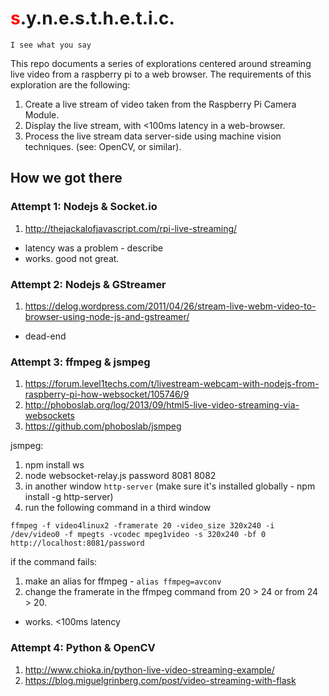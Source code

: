 <h1><span style="color: red">s</span>.y.n.e.s.t.h.e.t.i.c.</h1>

`I see what you say`

This repo documents a series of explorations centered around streaming live video from a raspberry pi to a web browser. The requirements of this exploration are the following:

1. Create a live stream of video taken from the Raspberry Pi Camera Module.
2. Display the live stream, with <100ms latency in a web-browser.
3. Process the live stream data server-side using machine vision techniques. (see: OpenCV, or similar).

## How we got there

### Attempt 1: Nodejs & Socket.io

1. http://thejackalofjavascript.com/rpi-live-streaming/

* latency was a problem - describe
* works. good not great.

### Attempt 2: Nodejs & GStreamer

1. https://delog.wordpress.com/2011/04/26/stream-live-webm-video-to-browser-using-node-js-and-gstreamer/

* dead-end

### Attempt 3: ffmpeg & jsmpeg

1. https://forum.level1techs.com/t/livestream-webcam-with-nodejs-from-raspberry-pi-how-websocket/105746/9
2. http://phoboslab.org/log/2013/09/html5-live-video-streaming-via-websockets
3. https://github.com/phoboslab/jsmpeg

jsmpeg:

1. npm install ws
1. node websocket-relay.js password 8081 8082
1. in another window `http-server` (make sure it's installed globally - npm install -g http-server)
1. run the following command in a third window

```
ffmpeg -f video4linux2 -framerate 20 -video_size 320x240 -i /dev/video0 -f mpegts -vcodec mpeg1video -s 320x240 -bf 0 http://localhost:8081/password
```

if the command fails:

1. make an alias for ffmpeg - `alias ffmpeg=avconv`
2. change the framerate in the ffmpeg command from 20 > 24 or from 24 > 20.

* works. <100ms latency

### Attempt 4: Python & OpenCV

1. http://www.chioka.in/python-live-video-streaming-example/
2. https://blog.miguelgrinberg.com/post/video-streaming-with-flask
